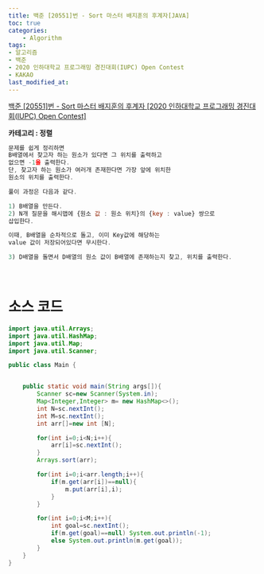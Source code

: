 ```yaml
---
title: 백준 [20551]번 - Sort 마스터 배지훈의 후계자[JAVA]
toc: true
categories:	
    - Algorithm
tags:
- 알고리즘
- 백준
- 2020 인하대학교 프로그래밍 경진대회(IUPC) Open Contest
- KAKAO
last_modified_at: 
---
```


[백준 [20551]번 - Sort 마스터 배지훈의 후계자 [2020 인하대학교 프로그래밍 경진대회(IUPC) Open Contest]](https://www.acmicpc.net/problem/20551) 

**카테고리 : 정렬**

```javascript
문제를 쉽게 정리하면
B배열에서 찾고자 하는 원소가 있다면 그 위치를 출력하고
없으면 -1을 출력한다.
단, 찾고자 하는 원소가 여러개 존재한다면 가장 앞에 위치한
원소의 위치를 출력한다.

풀이 과정은 다음과 같다.

1) B배열을 만든다.
2) N개 질문을 해시맵에 {원소 값 : 원소 위치}의 {key : value} 쌍으로
삽입한다.

이때, B배열을 순차적으로 돌고, 이미 Key값에 해당하는
value 값이 저장되어있다면 무시한다.

3) D배열을 돌면서 D배열의 원소 값이 B배열에 존재하는지 찾고, 위치를 출력한다.
```



<br/>

# 소스 코드

```java
import java.util.Arrays;
import java.util.HashMap;
import java.util.Map;
import java.util.Scanner;

public class Main {


    public static void main(String args[]){
        Scanner sc=new Scanner(System.in);
        Map<Integer,Integer> m= new HashMap<>();
        int N=sc.nextInt();
        int M=sc.nextInt();
        int arr[]=new int [N];

        for(int i=0;i<N;i++){
            arr[i]=sc.nextInt();
        }
        Arrays.sort(arr);

        for(int i=0;i<arr.length;i++){
            if(m.get(arr[i])==null){
                m.put(arr[i],i);
            }
        }

        for(int i=0;i<M;i++){
            int goal=sc.nextInt();
            if(m.get(goal)==null) System.out.println(-1);
            else System.out.println(m.get(goal));
        }
    }
}

```

<br/>

